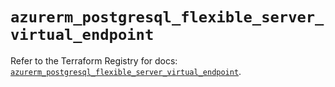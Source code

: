 # `azurerm_postgresql_flexible_server_virtual_endpoint`

Refer to the Terraform Registry for docs: [`azurerm_postgresql_flexible_server_virtual_endpoint`](https://registry.terraform.io/providers/hashicorp/azurerm/4.49.0/docs/resources/postgresql_flexible_server_virtual_endpoint).
